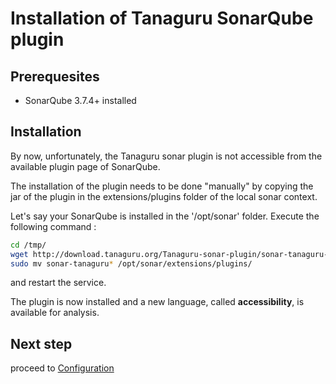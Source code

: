 # Installation of Tanaguru SonarQube plugin

## Prerequesites

* SonarQube 3.7.4+ installed

## Installation

By now, unfortunately, the Tanaguru sonar plugin is not accessible from the available plugin page of SonarQube.

The installation of the plugin needs to be done "manually" by copying the jar of the plugin in the extensions/plugins folder of the local sonar context.

Let's say your SonarQube is installed in the '/opt/sonar' folder. Execute the following command : 

```bash
cd /tmp/
wget http://download.tanaguru.org/Tanaguru-sonar-plugin/sonar-tanaguru-latest.jar
sudo mv sonar-tanaguru* /opt/sonar/extensions/plugins/
```

and restart the service.

The plugin is now installed and a new language, called **accessibility**, is available for analysis.

## Next step

proceed to [Configuration](configuration.md)
